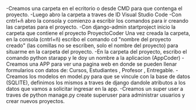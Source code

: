 -Creamos una carpeta en el ecritorio o desde CMD para que contenga el proyecto.
-Luego abro la carpeta a traves de ID Visual Studio Code
-Con cntrl+ñ abro la consola y comienzo a escribir los comandos para ir creando las carpetas para el proyecto.
-Con django-admin startproject inicio la carpeta que contiene el proyecto ProyectoCoder
Una vez creada la carpeta, en la consola (cntrl+ñ) escribo el comando cd "nombre del proyecto creado" (las comillas no se escriben, solo el nombre del proyecto) para situarme en la carpeta del proyecto.
-En la carpeta del proyecto, escribo el comando python starapp y le doy un nombre a la aplicacion (AppCoder)
-Creamos una APP para ver una pagina web en donde se pueden llenar formularios con  datos de:
Cursos, Estudiantes , Profesor , Entregable.
-Creamos los modelos en model.py para que se vincule con la base de datos (SQLITE), definimos los mismos a traves de django dandole atributos a los datos que vamos a solicitar ingresar en la app.
-Creamos un super user a traves de python manage.py create superuser para administrar usuarios y crear nuevos proyectos.